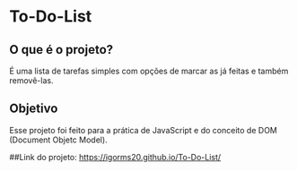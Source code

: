 # To-Do-List

## O que é o projeto?
É uma lista de tarefas simples com opções de marcar as já feitas e também removê-las.

## Objetivo
Esse projeto foi feito para a prática de JavaScript e do conceito de DOM (Document Objetc Model).

##Link do projeto:
https://igorms20.github.io/To-Do-List/
